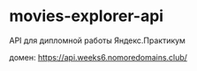 # movies-explorer-api

API для дипломной работы Яндекс.Практикум

домен: https://api.weeks6.nomoredomains.club/
